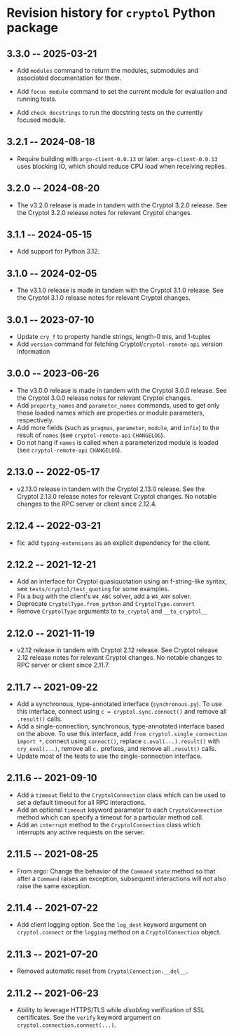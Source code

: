 # Revision history for `cryptol` Python package

## 3.3.0 -- 2025-03-21

* Add `modules` command to return the modules, submodules and associated
  documentation for them.

* Add `focus module` command to set the current module for evaluation
  and running tests.

* Add `check docstrings` to run the docstring tests on the currently
  focused module.

## 3.2.1 -- 2024-08-18

* Require building with `argo-client-0.0.13` or later. `argo-client-0.0.13` uses
  blocking IO, which should reduce CPU load when receiving replies.

## 3.2.0 -- 2024-08-20

* The v3.2.0 release is made in tandem with the Cryptol 3.2.0 release. See the
  Cryptol 3.2.0 release notes for relevant Cryptol changes.

## 3.1.1 -- 2024-05-15

* Add support for Python 3.12.

## 3.1.0 -- 2024-02-05

* The v3.1.0 release is made in tandem with the Cryptol 3.1.0 release. See the
  Cryptol 3.1.0 release notes for relevant Cryptol changes.

## 3.0.1 -- 2023-07-10

* Update `cry_f` to property handle strings, length-0 `BV`s, and 1-tuples
* Add `version` command for fetching Cryptol/`cryptol-remote-api` version
  information

## 3.0.0 -- 2023-06-26

* The v3.0.0 release is made in tandem with the Cryptol 3.0.0 release. See the
  Cryptol 3.0.0 release notes for relevant Cryptol changes.
* Add `property_names` and `parameter_names` commands, used to get only those
  loaded names which are properties or module parameters, respectively.
* Add more fields (such as `pragmas`, `parameter`, `module`, and `infix`) to
  the result of `names` (see `cryptol-remote-api` `CHANGELOG`).
* Do not hang if `names` is called when a parameterized module is loaded
  (see `cryptol-remote-api` `CHANGELOG`).

## 2.13.0 -- 2022-05-17

* v2.13.0 release in tandem with the Cryptol 2.13.0 release. See the Cryptol
  2.13.0 release notes for relevant Cryptol changes. No notable changes to the
  RPC server or client since 2.12.4.

## 2.12.4 -- 2022-03-21

* fix: add `typing-extensions` as an explicit dependency for the client.

## 2.12.2 -- 2021-12-21

* Add an interface for Cryptol quasiquotation using an f-string-like syntax,
  see `tests/cryptol/test_quoting` for some examples.
* Fix a bug with the client's `W4_ABC` solver, add a `W4_ANY` solver.
* Deprecate `CryptolType.from_python` and `CryptolType.convert`
* Remove `CryptolType` arguments to `to_cryptol` and `__to_cryptol__`

## 2.12.0 -- 2021-11-19

* v2.12 release in tandem with Cryptol 2.12 release. See Cryptol release 2.12
  release notes for relevant Cryptol changes. No notable changes to RPC server
  or client since 2.11.7.

## 2.11.7 -- 2021-09-22

* Add a synchronous, type-annotated interface (`synchronous.py`). To use this
  interface, connect using `c = cryptol.sync.connect()` and remove all
  `.result()` calls.
* Add a single-connection, synchronous, type-annotated interface based on the
  above. To use this interface, add `from cryptol.single_connection import *`,
  connect using `connect()`, replace `c.eval(...).result()` with
  `cry_eval(...)`, remove all `c.` prefixes, and remove all `.result()` calls.
* Update most of the tests to use the single-connection interface.

## 2.11.6 -- 2021-09-10

* Add a `timeout` field to the `CryptolConnection` class which can be used
  to set a default timeout for all RPC interactions.
* Add an optional `timeout` keyword parameter to each `CryptolConnection` method
  which can specify a timeout for a particular method call.
* Add an `interrupt` method to the `CryptolConnection` class which interrupts
  any active requests on the server.

## 2.11.5 -- 2021-08-25

* From argo: Change the behavior of the `Command` `state` method so that after
  a `Command` raises an exception, subsequent interactions will not also raise
  the same exception.

## 2.11.4 -- 2021-07-22

* Add client logging option. See the `log_dest` keyword argument on
  `cryptol.connect` or the `logging` method on a `CryptolConnection` object.

## 2.11.3 -- 2021-07-20

* Removed automatic reset from `CryptolConnection.__del__`.


## 2.11.2 -- 2021-06-23

* Ability to leverage HTTPS/TLS while _disabling_ verification of SSL certificates.
  See the `verify` keyword argument on `cryptol.connection.connect(...)`.
